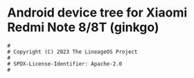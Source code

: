 # Android device tree for Xiaomi Redmi Note 8/8T (ginkgo)

```
#
# Copyright (C) 2023 The LineageOS Project
#
# SPDX-License-Identifier: Apache-2.0
#
```

